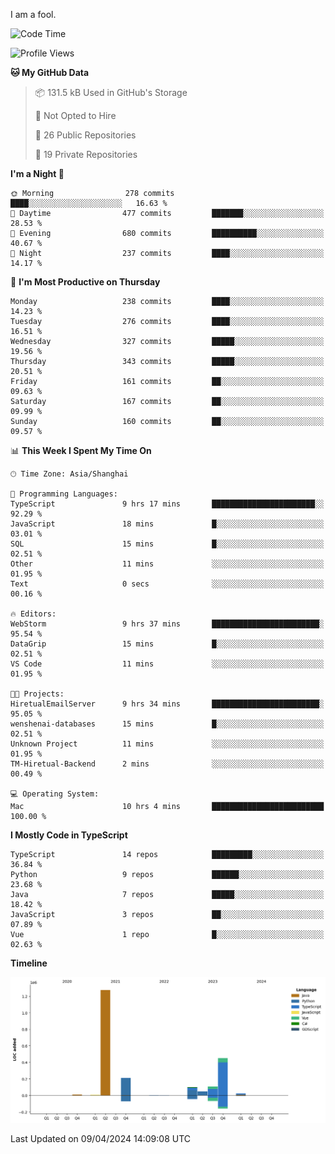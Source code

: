I am a fool.

<!--START_SECTION:waka-->
![Code Time](http://img.shields.io/badge/Code%20Time-1%2C308%20hrs%2050%20mins-blue)

![Profile Views](http://img.shields.io/badge/Profile%20Views-0-blue)

**🐱 My GitHub Data** 

> 📦 131.5 kB Used in GitHub's Storage 
 > 
> 🚫 Not Opted to Hire
 > 
> 📜 26 Public Repositories 
 > 
> 🔑 19 Private Repositories 
 > 
**I'm a Night 🦉** 

```text
🌞 Morning                278 commits         ████░░░░░░░░░░░░░░░░░░░░░   16.63 % 
🌆 Daytime                477 commits         ███████░░░░░░░░░░░░░░░░░░   28.53 % 
🌃 Evening                680 commits         ██████████░░░░░░░░░░░░░░░   40.67 % 
🌙 Night                  237 commits         ████░░░░░░░░░░░░░░░░░░░░░   14.17 % 
```
📅 **I'm Most Productive on Thursday** 

```text
Monday                   238 commits         ████░░░░░░░░░░░░░░░░░░░░░   14.23 % 
Tuesday                  276 commits         ████░░░░░░░░░░░░░░░░░░░░░   16.51 % 
Wednesday                327 commits         █████░░░░░░░░░░░░░░░░░░░░   19.56 % 
Thursday                 343 commits         █████░░░░░░░░░░░░░░░░░░░░   20.51 % 
Friday                   161 commits         ██░░░░░░░░░░░░░░░░░░░░░░░   09.63 % 
Saturday                 167 commits         ██░░░░░░░░░░░░░░░░░░░░░░░   09.99 % 
Sunday                   160 commits         ██░░░░░░░░░░░░░░░░░░░░░░░   09.57 % 
```


📊 **This Week I Spent My Time On** 

```text
🕑︎ Time Zone: Asia/Shanghai

💬 Programming Languages: 
TypeScript               9 hrs 17 mins       ███████████████████████░░   92.29 % 
JavaScript               18 mins             █░░░░░░░░░░░░░░░░░░░░░░░░   03.01 % 
SQL                      15 mins             █░░░░░░░░░░░░░░░░░░░░░░░░   02.51 % 
Other                    11 mins             ░░░░░░░░░░░░░░░░░░░░░░░░░   01.95 % 
Text                     0 secs              ░░░░░░░░░░░░░░░░░░░░░░░░░   00.16 % 

🔥 Editors: 
WebStorm                 9 hrs 37 mins       ████████████████████████░   95.54 % 
DataGrip                 15 mins             █░░░░░░░░░░░░░░░░░░░░░░░░   02.51 % 
VS Code                  11 mins             ░░░░░░░░░░░░░░░░░░░░░░░░░   01.95 % 

🐱‍💻 Projects: 
HiretualEmailServer      9 hrs 34 mins       ████████████████████████░   95.05 % 
wenshenai-databases      15 mins             █░░░░░░░░░░░░░░░░░░░░░░░░   02.51 % 
Unknown Project          11 mins             ░░░░░░░░░░░░░░░░░░░░░░░░░   01.95 % 
TM-Hiretual-Backend      2 mins              ░░░░░░░░░░░░░░░░░░░░░░░░░   00.49 % 

💻 Operating System: 
Mac                      10 hrs 4 mins       █████████████████████████   100.00 % 
```

**I Mostly Code in TypeScript** 

```text
TypeScript               14 repos            █████████░░░░░░░░░░░░░░░░   36.84 % 
Python                   9 repos             ██████░░░░░░░░░░░░░░░░░░░   23.68 % 
Java                     7 repos             █████░░░░░░░░░░░░░░░░░░░░   18.42 % 
JavaScript               3 repos             ██░░░░░░░░░░░░░░░░░░░░░░░   07.89 % 
Vue                      1 repo              █░░░░░░░░░░░░░░░░░░░░░░░░   02.63 % 
```



**Timeline**

![Lines of Code chart](https://raw.githubusercontent.com/VeejaLiu/VeejaLiu/master/assets/bar_graph.png)


 Last Updated on 09/04/2024 14:09:08 UTC
<!--END_SECTION:waka-->
